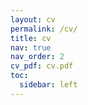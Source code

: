 ```yaml
---
layout: cv
permalink: /cv/
title: cv
nav: true
nav_order: 2
cv_pdf: cv.pdf
toc:
  sidebar: left
---
```

